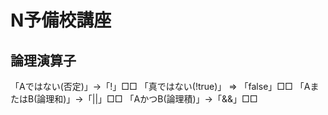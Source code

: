 # N予備校講座
論理演算子
--------------------------------
「Aではない(否定)」->「!」□□
「真ではない(!true)」 => 「false」□□
「AまたはB(論理和)」->「||」□□
「AかつB(論理積)」->「&&」□□